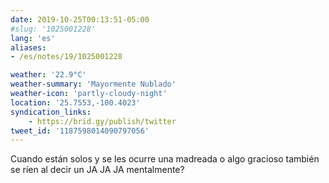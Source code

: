 ```yaml
---
date: 2019-10-25T00:13:51-05:00
#slug: '1025001228'
lang: 'es'
aliases:
- /es/notes/19/1025001228

weather: '22.9°C'
weather-summary: 'Mayormente Nublado'
weather-icon: 'partly-cloudy-night'
location: '25.7553,-100.4023'
syndication_links:
    - https://brid.gy/publish/twitter
tweet_id: '1187598014090797056'
---
```

Cuando están solos y se les ocurre una madreada o algo gracioso también se ríen al decir un JA JA JA mentalmente?
